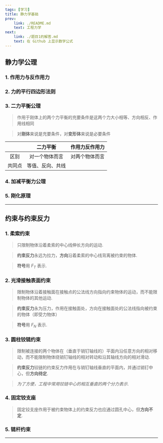 ```yaml
---
tags: [学习]
title: 静力学基础
prev: 
    link: ./README.md
    text: 工程力学
next: 
    link: ./题目1的解答.md
    text: 在 Github 上显示数学公式
---
```


## 静力学公理
### 1. 作用力与反作用力
### 2. 力的平行四边形法则
### 3. 二力平衡公理
> 作用于刚体上的两个力平衡的充要条件是这两个力大小相等、方向相反、作用线相同

> 对**刚体**来说是充要条件，对**变形体**来说是必要条件

||二力平衡|作用力反作用力|
|:---:|:---:|:---:|
|区别|对一个物体而言|对两个物体而言|
|共同点|等值、反向、共线|

### 4. 加减平衡力公理
### 5. 刚化原理
---
## 约束与约束反力
### 1. 柔索约束
> 只限制物体沿着柔索的中心线伸长方向的运动.

> **约束反力**永远为拉力，**方向**沿着柔索的中心线背离被约束的物体.

> **符号**用 $F_T$ 表示.

### 2. 光滑接触表面约束
> 限制物体沿着接触面在接触点的公法线方向指向约束物体的运动，而不能限制物体的其他运动.

> **约束反力**永为压力，作用在接触面处，方向在接触面处的公法线指向被约束的物体（即受力物体）

> **符号**用 $F_N$ 表示.

### 3. 圆柱铰链约束
> 限制被连接的两个物体在（垂直于销钉轴线的）平面内沿任意方向的相对移动，而不能限制物体绕销钉轴线的相对转动和沿其轴线方向的相对滑动.

> **约束反力**铰链的约束反力作用在与销钉轴线垂直的平面内，并通过销钉中心，但**方向待定**.

> *为了方便，工程中常用铰链中心的相互垂直的两个分力表示*.

### 4. 固定铰支座
> 固定铰支座作用于被约束物体上的约束反力也应通过圆孔中心，但**方向不定**.

### 5. 链杆约束
---
